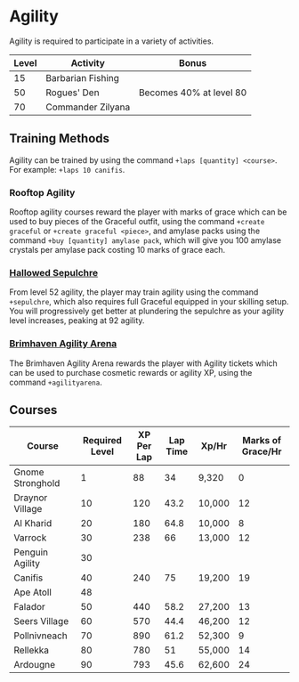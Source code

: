 # Agility

Agility is required to participate in a variety of activities.

| Level | Activity          | Bonus                   |
| ----- | ----------------- | ----------------------- |
| 15    | Barbarian Fishing |                         |
| 50    | Rogues' Den       | Becomes 40% at level 80 |
| 70    | Commander Zilyana |                         |

## Training Methods

Agility can be trained by using the command `+laps [quantity] <course>`. For example: `+laps 10 canifis`.

### Rooftop Agility

Rooftop agility courses reward the player with marks of grace which can be used to buy pieces of the Graceful outfit, using the command `+create graceful` or `+create graceful <piece>`, and amylase packs using the command `+buy [quantity] amylase pack`, which will give you 100 amylase crystals per amylase pack costing 10 marks of grace each.

### [Hallowed Sepulchre](https://wiki.oldschool.gg/minigames/hallowed-sepulchre)

From level 52 agility, the player may train agility using the command `+sepulchre`, which also requires full Graceful equipped in your skilling setup. You will progressively get better at plundering the sepulchre as your agility level increases, peaking at 92 agility.

### [Brimhaven Agility Arena](https://wiki.oldschool.gg/minigames/brimhaven-agility-arena)

The Brimhaven Agility Arena rewards the player with Agility tickets which can be used to purchase cosmetic rewards or agility XP, using the command `+agilityarena`.

## Courses

| Course           | Required Level | XP Per Lap | Lap Time | Xp/Hr  | Marks of Grace/Hr |
| ---------------- | -------------- | ---------- | -------- | ------ | ----------------- |
| Gnome Stronghold | 1              | 88         | 34       | 9,320  | 0                 |
| Draynor Village  | 10             | 120        | 43.2     | 10,000 | 12                |
| Al Kharid        | 20             | 180        | 64.8     | 10,000 | 8                 |
| Varrock          | 30             | 238        | 66       | 13,000 | 12                |
| Penguin Agility  | 30             |            |          |        |                   |
| Canifis          | 40             | 240        | 75       | 19,200 | 19                |
| Ape Atoll        | 48             |            |          |        |                   |
| Falador          | 50             | 440        | 58.2     | 27,200 | 13                |
| Seers Village    | 60             | 570        | 44.4     | 46,200 | 12                |
| Pollnivneach     | 70             | 890        | 61.2     | 52,300 | 9                 |
| Rellekka         | 80             | 780        | 51       | 55,000 | 14                |
| Ardougne         | 90             | 793        | 45.6     | 62,600 | 24                |
